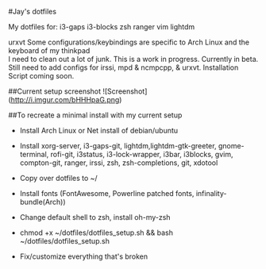 #Jay's dotfiles
  
My dotfiles for: 
i3-gaps
i3-blocks
zsh
ranger
vim
lightdm

urxvt
Some configurations/keybindings are specific to Arch Linux and the keyboard of my thinkpad  
I need to clean out a lot of junk. This is a work in progress. Currently in beta.
Still need to add configs for irssi, mpd & ncmpcpp, & urxvt. Installation Script coming soon.  

##Current setup screenshot
![Screenshot] (http://i.imgur.com/bHHHpaG.png)

##To recreate a minimal install with my current setup
  * Install Arch Linux or Net install of debian/ubuntu
  
  * Install xorg-server, i3-gaps-git, lightdm,lightdm-gtk-greeter, gnome-terminal, rofi-git, i3status, i3-lock-wrapper, i3bar, i3blocks, gvim, compton-git, ranger, irssi, zsh, zsh-completions, git, xdotool

  * Copy over dotfiles to ~/

  * Install fonts (FontAwesome, Powerline patched fonts, infinality-bundle(Arch))

  * Change default shell to zsh, install oh-my-zsh

  * chmod +x ~/dotfiles/dotfiles_setup.sh && bash ~/dotfiles/dotfiles_setup.sh

  * Fix/customize everything that's broken
